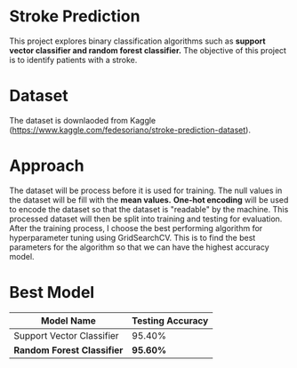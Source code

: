 # Stroke Prediction
This project explores binary classification algorithms such as **support vector classifier and random forest classifier.** The objective of this project is to identify patients with a stroke.

# Dataset
The dataset is downlaoded from Kaggle (https://www.kaggle.com/fedesoriano/stroke-prediction-dataset).

# Approach
The dataset will be process before it is used for training. The null values in the dataset will be fill with the **mean values.** **One-hot encoding** will be used to encode the dataset so that the dataset is "readable" by the machine. This processed dataset will then be split into training and testing for evaluation. After the training process, I choose the best performing algorithm for hyperparameter tuning using GridSearchCV. This is to find the best parameters for the algorithm so that we can have the highest accuracy model.

# Best Model
Model Name | Testing Accuracy
------------ | -------------
Support Vector Classifier | 95.40%
**Random Forest Classifier** | **95.60%**


